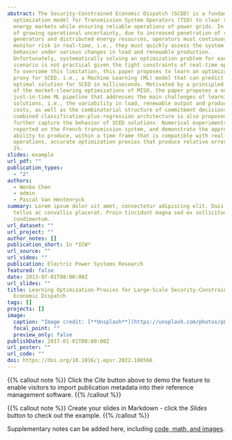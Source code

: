 ```yaml
---
abstract: The Security-Constrained Economic Dispatch (SCED) is a fundamental
  optimization model for Transmission System Operators (TSO) to clear real-time
  energy markets while ensuring reliable operations of power grids. In a context
  of growing operational uncertainty, due to increased penetration of renewable
  generators and distributed energy resources, operators must continuously
  monitor risk in real-time, i.e., they must quickly assess the system’s
  behavior under various changes in load and renewable production.
  Unfortunately, systematically solving an optimization problem for each such
  scenario is not practical given the tight constraints of real-time operations.
  To overcome this limitation, this paper proposes to learn an optimization
  proxy for SCED, i.e., a Machine Learning (ML) model that can predict an
  optimal solution for SCED in milliseconds. Motivated by a principled analysis
  of the market-clearing optimizations of MISO, the paper proposes a novel
  just-in-time ML pipeline that addresses the main challenges of learning SCED
  solutions, i.e., the variability in load, renewable output and production
  costs, as well as the combinatorial structure of commitment decisions. A novel
  combined classification-plus-regression architecture is also proposed, to
  further capture the behavior of SCED solutions. Numerical experiments are
  reported on the French transmission system, and demonstrate the approach’s
  ability to produce, within a time frame that is compatible with real-time
  operations, accurate optimization proxies that produce relative errors below
  1%.
slides: example
url_pdf: ""
publication_types:
  - "2"
authors:
  - Wenbo Chen
  - admin
  - Pascal Van Hentenryck
summary: Lorem ipsum dolor sit amet, consectetur adipiscing elit. Duis posuere
  tellus ac convallis placerat. Proin tincidunt magna sed ex sollicitudin
  condimentum.
url_dataset: ""
url_project: ""
author_notes: []
publication_short: In *ICW*
url_source: ""
url_video: ""
publication: Electric Power Systems Research
featured: false
date: 2013-07-01T00:00:00Z
url_slides: ""
title: Learning Optimization Proxies for Large-Scale Security-Constrained
  Economic Dispatch
tags: []
projects: []
image:
  caption: "Image credit: [**Unsplash**](https://unsplash.com/photos/pLCdAaMFLTE)"
  focal_point: ""
  preview_only: false
publishDate: 2017-01-01T00:00:00Z
url_poster: ""
url_code: ""
doi: https://doi.org/10.1016/j.epsr.2022.108566
---
```


{{% callout note %}}
Click the _Cite_ button above to demo the feature to enable visitors to import publication metadata into their reference management software.
{{% /callout %}}

{{% callout note %}}
Create your slides in Markdown - click the _Slides_ button to check out the example.
{{% /callout %}}

Supplementary notes can be added here, including [code, math, and images](https://wowchemy.com/docs/writing-markdown-latex/).
